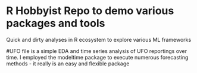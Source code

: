 # R Hobbyist Repo to demo various packages and tools
Quick and dirty analyses in R ecosystem to explore various ML frameworks

#UFO file is a simple EDA and time series analysis of UFO reportings over time. I employed the modeltime package to execute numerous forecasting methods - it really is an easy and flexible package

